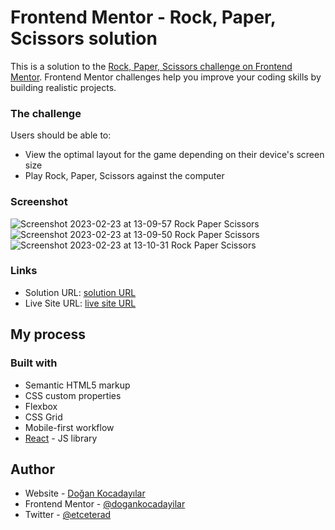 # Frontend Mentor - Rock, Paper, Scissors solution

This is a solution to the [Rock, Paper, Scissors challenge on Frontend Mentor](https://www.frontendmentor.io/challenges/rock-paper-scissors-game-pTgwgvgH). Frontend Mentor challenges help you improve your coding skills by building realistic projects.

### The challenge

Users should be able to:

- View the optimal layout for the game depending on their device's screen size
- Play Rock, Paper, Scissors against the computer

### Screenshot

![Screenshot 2023-02-23 at 13-09-57 Rock Paper Scissors](https://user-images.githubusercontent.com/75983262/220877906-5fe7897a-9f1e-4f52-9a4c-81da6b02dfcf.png)
![Screenshot 2023-02-23 at 13-09-50 Rock Paper Scissors](https://user-images.githubusercontent.com/75983262/220877914-90fb3bb1-3d02-456a-9363-17d9e85b8532.png)
![Screenshot 2023-02-23 at 13-10-31 Rock Paper Scissors](https://user-images.githubusercontent.com/75983262/220877921-250f96e6-7896-49d9-8d2f-9a9507d0bdb7.png)

### Links

- Solution URL: [solution URL](https://github.com/dogankocadayilar/rock-paper-scissors)
- Live Site URL: [live site URL](https://dogankocadayilar.github.io/rock-paper-scissors/)

## My process

### Built with

- Semantic HTML5 markup
- CSS custom properties
- Flexbox
- CSS Grid
- Mobile-first workflow
- [React](https://reactjs.org/) - JS library

## Author

- Website - [Doğan Kocadayılar](https://github.com/dogankocadayilar)
- Frontend Mentor - [@dogankocadayilar](https://www.frontendmentor.io/profile/dogankocadayilar)
- Twitter - [@etceterad](https://www.twitter.com/etceterad)
